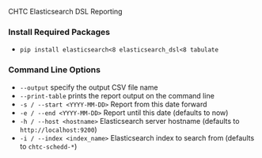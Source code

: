 CHTC Elasticsearch DSL Reporting

### Install Required Packages
* `pip install elasticsearch<8 elasticsearch_dsl<8 tabulate`

### Command Line Options
* `--output` specify the output CSV file name
* `--print-table` prints the report output on the command line
* `-s / --start <YYYY-MM-DD>` Report from this date forward
* `-e / --end <YYYY-MM-DD>` Report until this date (defaults to now)
* `-h / --host <hostname>` Elasticsearch server hostname (defaults to `http://localhost:9200`)
* `-i / --index <index_name>` Elasticsearch index to search from (defaults to `chtc-schedd-*`)
